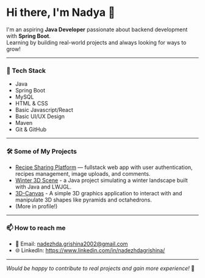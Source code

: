 # Hi there, I'm Nadya 👋

I'm an aspiring **Java Developer** passionate about backend development with **Spring Boot**.  
Learning by building real-world projects and always looking for ways to grow!

---

### 🚀 Tech Stack
- Java
- Spring Boot
- MySQL
- HTML & CSS
- Basic Javascript/React
- Basic UI/UX Design
- Maven
- Git & GitHub

---

### 🛠️ Some of My Projects
- [Recipe Sharing Platform](https://github.com/nadyagrishina/recipe-sharing-platform) — fullstack web app with user authentication, recipes management, image uploads, and comments.
- [Winter 3D Scene](https://github.com/nadyagrishina/winter-3d-scene/tree/main) - a Java project simulating a winter landscape built with Java and LWJGL.
- [3D-Canvas](https://github.com/nadyagrishina/3D-Canvas) - A simple 3D graphics application to interact with and manipulate 3D shapes like pyramids and octahedrons.
- (More in profile!)

---

### 📫 How to reach me
- 📧 Email: nadezhda.grishina2002@gmail.com
- 🌐 LinkedIn: https://www.linkedin.com/in/nadezhdagrishina/

---

_Would be happy to contribute to real projects and gain more experience!_ 🌱

